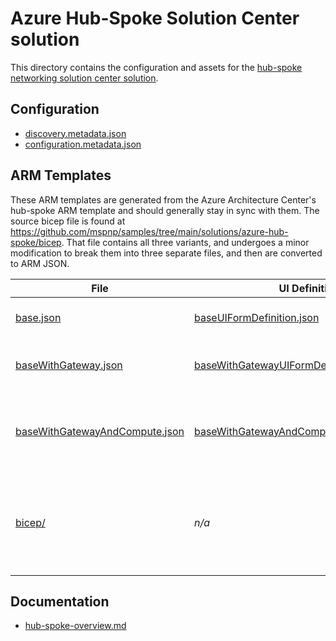 # Azure Hub-Spoke Solution Center solution

This directory contains the configuration and assets for the [hub-spoke networking solution center solution](https://ms.portal.azure.com/?feature.canmodifystamps=true&feature.testmode=true#view/Microsoft_Azure_SolutionCenter/SolutionInfo.ReactView/solutionId/azure-hub-spoke-v1).

## Configuration

* [discovery.metadata.json](./configuration.metadata.json)
* [configuration.metadata.json](./configuration.metadata.json)

## ARM Templates

These ARM templates are generated from the Azure Architecture Center's hub-spoke ARM template and should generally stay in sync with them. The source bicep file is found at <https://github.com/mspnp/samples/tree/main/solutions/azure-hub-spoke/bicep>. That file contains all three variants, and undergoes a minor modification to break them into three separate files, and then are converted to ARM JSON.

| File | UI Definition file | Summary |
| ---- | ------- | ------------------ |
| [base.json](./base.json) | [baseUIFormDefinition.json](./baseUIFormDefinition.json) | The basic/empty deployment. |
| [baseWithGateway.json](./baseWithGateway.json) | [baseWithGatewayUIFormDefinition.json](./baseWithGatewayUIFormDefinition.json) | Adds VPN Gateway to the base deployment. |
| [baseWithGatewayAndCompute.json](./baseWithGatewayAndCompute.json) | [baseWithGatewayAndComputeUIFormDefinition.json](./baseWithGatewayAndComputeUIFormDefinition.json) | Adds VPN Gateway & VM resources to the base deployment. |
| [bicep/](./bicep/) | _n/a_ | Contains the three ARM Bicep files that the ARM JSON files were generated from. |

## Documentation

* [hub-spoke-overview.md](./hub-spoke-overview.md)
